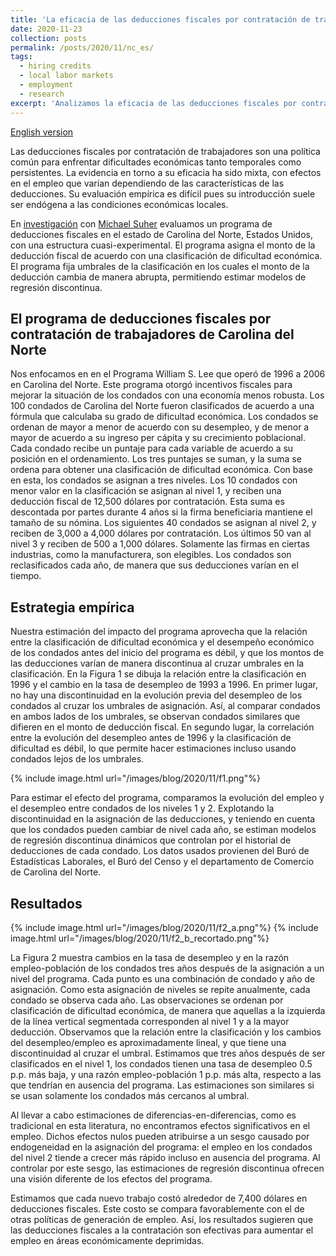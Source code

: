 ```yaml
---
title: 'La eficacia de las deducciones fiscales por contratación de trabajadores en áreas deprimidas'
date: 2020-11-23
collection: posts
permalink: /posts/2020/11/nc_es/
tags:
  - hiring credits
  - local labor markets
  - employment
  - research
excerpt: 'Analizamos la eficacia de las deducciones fiscales por contratación de trabajadores, particularmente en mercados laborales deprimidos. Este tipo de programas ha sido difícil de evaluar por su asignación endógena. Encontramos impactos robustos en el desempleo y en el empleo: una deducción de 9000 dólares por contratación reduce la tasa de desempleo en 0.5 pp e incrementa el empleo en 3% en los condados donde la deducción estuvo disponible.'
---
```


[English version](/posts/2021/1/nc)

Las deducciones fiscales por contratación de trabajadores son una política común para enfrentar dificultades económicas tanto temporales como persistentes. La evidencia en torno a su eficacia ha sido mixta, con efectos en el empleo que varían dependiendo de las características de las deducciones. Su evaluación empírica es difícil pues su introducción suele ser endógena a las condiciones económicas locales. 

En [investigación](/files/Perez_Suher_NC_Hiring_Credits.pdf) con [Michael Suher](https://www.federalreserve.gov/econres/michael-suher.htm) evaluamos un programa de deducciones fiscales en el estado de Carolina del Norte, Estados Unidos, con una estructura cuasi-experimental. El programa asigna el monto de la deducción fiscal de acuerdo con una clasificación de dificultad económica. El programa fija umbrales de la clasificación en los cuales el monto de la deducción cambia de manera abrupta, permitiendo estimar modelos de regresión discontinua.

## El programa de deducciones fiscales por contratación de trabajadores de Carolina del Norte

Nos enfocamos en en el Programa William S. Lee que operó de 1996 a 2006 en Carolina del Norte. Este programa otorgó incentivos fiscales para mejorar la situación de los condados con una economía menos robusta. Los 100 condados de Carolina del Norte fueron clasificados de acuerdo a una fórmula que calculaba su grado de dificultad económica. Los condados se ordenan de mayor a menor de acuerdo con su desempleo, y de menor a mayor de acuerdo a su ingreso per cápita y su crecimiento poblacional. Cada condado recibe un puntaje para cada variable de acuerdo a su posición en el ordenamiento. Los tres puntajes se suman, y la suma se ordena para obtener una clasificación de dificultad económica. Con base en esta, los condados se asignan a tres niveles. Los 10 condados con menor valor en la clasificación se asignan al nivel 1, y reciben una deducción fiscal de 12,500 dólares por contratación. Esta suma es descontada por partes durante 4 años si la firma beneficiaria mantiene el tamaño de su nómina. Los siguientes 40 condados se asignan al nivel 2, y reciben de 3,000 a 4,000 dólares por contratación. Los últimos 50 van al nivel 3 y reciben de 500 a 1,000 dólares. Solamente las firmas en ciertas industrias, como la manufacturera, son elegibles. Los condados son reclasificados cada año, de manera que sus deducciones varían en el tiempo.

## Estrategia empírica

Nuestra estimación del impacto del programa aprovecha que la relación entre la clasificación de dificultad económica y el desempeño económico de los condados antes del inicio del programa es débil, y que los montos de las deducciones varían de manera discontinua al cruzar umbrales en la clasificación. En la Figura 1 se dibuja la relación entre la clasificación en 1996 y el cambio en la tasa de desempleo de 1993 a 1996. En primer lugar, no hay una discontinuidad en la evolución previa del desempleo de los condados al cruzar los umbrales de asignación. Así, al comparar condados en ambos lados de los umbrales, se observan condados similares que difieren en el monto de deducción fiscal. En segundo lugar, la correlación entre la evolución del desempleo antes de 1996 y la clasificación de dificultad es débil, lo que permite hacer estimaciones incluso usando condados lejos de los umbrales.


{% include image.html url="/images/blog/2020/11/f1.png"%}

Para estimar el efecto del programa, comparamos la evolución del empleo y el desempleo entre condados de los niveles 1 y 2. Explotando la discontinuidad en la asignación de las deducciones, y teniendo en cuenta que los condados pueden cambiar de nivel cada año, se estiman modelos de regresión discontinua dinámicos que controlan por el historial de deducciones de cada condado. Los datos usados provienen del Buró de Estadísticas Laborales, el Buró del Censo y el departamento de Comercio de Carolina del Norte. 

## Resultados

{% include image.html url="/images/blog/2020/11/f2_a.png"%}
{% include image.html url="/images/blog/2020/11/f2_b_recortado.png"%}

La Figura 2 muestra cambios en la tasa de desempleo y en la razón empleo-población de los condados tres años después de la asignación a un nivel del programa. Cada punto es una combinación de condado y año de asignación. Como esta asignación de niveles se repite anualmente, cada condado se observa cada año. Las observaciones se ordenan por clasificación de dificultad económica, de manera que aquellas a la izquierda de la línea vertical segmentada corresponden al nivel 1 y a la mayor deducción. Observamos que la relación entre la clasificación y los cambios del desempleo/empleo es aproximadamente lineal, y que tiene una discontinuidad al cruzar el umbral. Estimamos que tres años después de ser clasificados en el nivel 1, los condados tienen una tasa de desempleo 0.5 p.p. más baja, y una razón empleo-población 1 p.p. más alta, respecto a las que tendrían en ausencia del programa. Las estimaciones son similares si se usan solamente los condados más cercanos al umbral.

Al llevar a cabo estimaciones de diferencias-en-diferencias, como es tradicional en esta literatura, no encontramos efectos significativos en el empleo. Dichos efectos nulos pueden atribuirse a un sesgo causado por endogeneidad en la asignación del programa: el empleo en los condados del nivel 2 tiende a crecer más rápido incluso en ausencia del programa. Al controlar por este sesgo, las estimaciones de regresión discontinua ofrecen una visión diferente de los efectos del programa. 

Estimamos que cada nuevo trabajo costó alrededor de 7,400 dólares en deducciones fiscales. Este costo se compara favorablemente con el de otras políticas de generación de empleo. Así, los resultados sugieren que las deducciones fiscales a la contratación son efectivas para aumentar el empleo en áreas económicamente deprimidas. 

